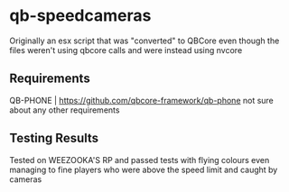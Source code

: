 # qb-speedcameras
Originally an esx script that was "converted" to QBCore even though the files weren't using qbcore calls and were instead using nvcore

## Requirements
QB-PHONE | https://github.com/qbcore-framework/qb-phone
not sure about any other requirements

## Testing Results
Tested on WEEZOOKA'S RP and passed tests with flying colours even managing to fine players who were above the speed limit and caught by cameras

